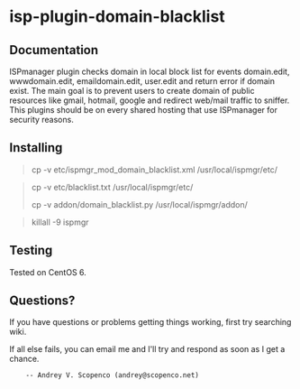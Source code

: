 isp-plugin-domain-blacklist
===========================

Documentation
--------
ISPmanager plugin checks domain in local block list for events domain.edit, wwwdomain.edit, emaildomain.edit, user.edit and return error if domain exist. The main goal is to prevent users to create domain of public resources like gmail, hotmail, google and redirect web/mail traffic to sniffer. This plugins should be on every shared hosting that use ISPmanager for security reasons.

Installing
----------
> cp -v etc/ispmgr_mod_domain_blacklist.xml /usr/local/ispmgr/etc/

> cp -v etc/blacklist.txt /usr/local/ispmgr/etc/
>
> cp -v addon/domain_blacklist.py /usr/local/ispmgr/addon/

> killall -9 ispmgr

Testing
----------
Tested on CentOS 6.

Questions?
----------
If you have questions or problems getting things
working, first try searching wiki.

If all else fails, you can email me and I'll try and respond as
soon as I get a chance.

        -- Andrey V. Scopenco (andrey@scopenco.net)
